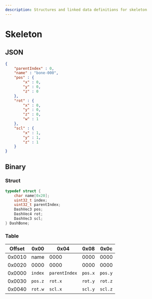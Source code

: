 ```yaml
---
description: Structures and linked data definitions for skeleton
---
```


# Skeleton

## JSON

```json
{
	"parentIndex" : 0,
	"name" : "bone-000",
	"pos" : {
		"x" : 0,
		"y" : 0,
		"z" : 0
	},
	"rot" : {
		"x" : 0,
		"y" : 0,
		"z" : 0,
		"w" : 1
	},
	"scl" : {
		"x" : 1,
		"y" : 1,
		"z" : 1
	}
}
```

## Binary

### Struct 

```c
typedef struct {
	char name[0x20];
	uint32_t index;
	uint32_t parentIndex;
	DashVec3 pos;
	DashVec4 rot;
	DashVec3 scl;
} DashBone;
```

### Table

| Offset | 0x00 | 0x04 | 0x08 | 0x0c |
| ------ | ------ | ------ | ------ | ------ |
| 0x0010 | name | 0000 | 0000 | 0000 |
| 0x0020 | 0000 | 0000 | 0000 | 0000 |
| 0x0000 | `index` | `parentIndex` | `pos.x` | `pos.y` |
| 0x0030 | `pos.z` | `rot.x` | `rot.y` | `rot.z` |
| 0x0040 | `rot.w` | `scl.x` | `scl.y` | `scl.z` |